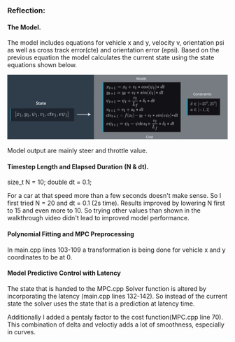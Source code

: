 ### Reflection:



#### The Model.

The model includes equations for vehicle x and y, velocity v, orientation psi as well as cross track error(cte) and orientation error (epsi). Based on the previous equation the model calculates the current state using the state equations shown below.

![Model](./model.JPG)

Model output are mainly steer and throttle value.

#### Timestep Length and Elapsed Duration (N & dt).

size_t N = 10;
double dt = 0.1;

For a car at that speed more than a few seconds doesn't make sense. So I first tried N = 20 and dt = 0.1 (2s time). Results improved by lowering N first to 15 and even more to 10. So trying other values than shown in the walkthrough video didn't lead to improved model performance.

#### Polynomial Fitting and MPC Preprocessing

In main.cpp lines 103-109 a transformation is being done for vehicle x and y coordinates to be at 0.

#### Model Predictive Control with Latency

The state that is handed to the MPC.cpp Solver function is altered by incorporating the latency (main.cpp lines 132-142). So instead of the current state the solver uses the state that is a prediction at latency time.

Additionally I added a pentaly factor to the cost function(MPC.cpp line 70). This combination of delta and veloctiy adds a lot of smoothness, especially in curves. 
